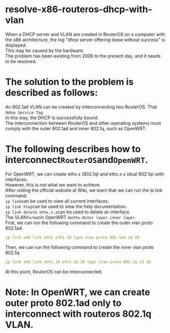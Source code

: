 # resolve-x86-routeros-dhcp-with-vlan
When a DHCP server and VLAN are created in RouterOS on a computer with the x86 architecture, the log "dhcp server offering lease without success" is displayed.  
This may be caused by the hardware.  
The problem has been existing from 2006 to the present day, and it needs to be resolved.  
# The solution to the problem is described as follows:
An 802.1ad VLAN can be created by interconnecting two RouterOS. That is```Use Service Tag```  
In this way, the DHCP is successfully bound.  
The interconnection between RouterOS and other operating systems must comply with the outer 802.1ad and inner 802.1q, such as OpenWRT.
# The following describes how to interconnect```RouterOS```and```OpenWRT```.
For OpenWRT, we can create ethx.x (802.1q) and ethx.x.x (dual 802.1q) with interfaces.  
However, this is not what we want to achieve.  
After visting the official website at Wiki, we learn that we can run the ip link command.  
```ip link```can be used to view all current interfaces.  
```ip link hlep```can be used to view the help documentation.  
```ip link delete ethx.x.x```can be used to delete an interface.  
The VLAN```format```in OpenWRT is```ethx.Outer layer.inner layer```.  
First, we can run the following command to create the outer vlan proto 802.1ad:  
```yaml
ip link add link eth1 eth1.10 type vlan proto 802.1ad id 10
```
Then, we can run the following command to create the inner vlan proto 802.1q:  
```yaml
ip link add link eth1.10 eth1.10.20 type vlan proto 802.1q id 20
```
At this point, RouterOS can be interconnected.
# Note: In OpenWRT, we can create outer proto 802.1ad only to interconnect with routeros 802.1q VLAN.
